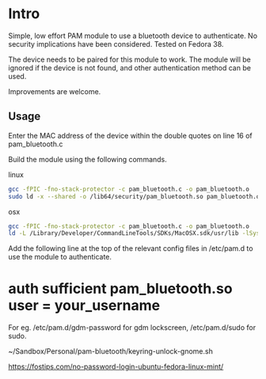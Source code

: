 Intro
=====

Simple, low effort PAM module to use a bluetooth device to authenticate. No security implications have been considered. Tested on Fedora 38. 

The device needs to be paired for this module to work. The module will be ignored if the device is not found, and other authentication method can be used. 

Improvements are welcome.

Usage
-----
Enter the MAC address of the device within the double quotes on line 16 of pam_bluetooth.c

Build the module using the following commands.

linux

```bash
gcc -fPIC -fno-stack-protector -c pam_bluetooth.c -o pam_bluetooth.o
sudo ld -x --shared -o /lib64/security/pam_bluetooth.so pam_bluetooth.o
```

osx

```bash 
gcc -fPIC -fno-stack-protector -c pam_bluetooth.c -o pam_bluetooth.o
ld -L /Library/Developer/CommandLineTools/SDKs/MacOSX.sdk/usr/lib -lSystem -dylib -o pam_bluetooth.so pam_bluetooth.o
```

Add the following line at the top of the relevant config files in /etc/pam.d to use the module to authenticate.

# auth sufficient pam_bluetooth.so user = your_username

For eg. /etc/pam.d/gdm-password for gdm lockscreen, /etc/pam.d/sudo for sudo.

~/Sandbox/Personal/pam-bluetooth/keyring-unlock-gnome.sh


https://fostips.com/no-password-login-ubuntu-fedora-linux-mint/

